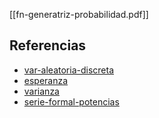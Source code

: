 [[fn-generatriz-probabilidad.pdf]]

## Referencias
- [var-aleatoria-discreta](./var-aleatoria-discreta.md)
- [esperanza](./esperanza.md)
- [varianza](./varianza.md)
- [serie-formal-potencias](./serie-formal-potencias.md)
